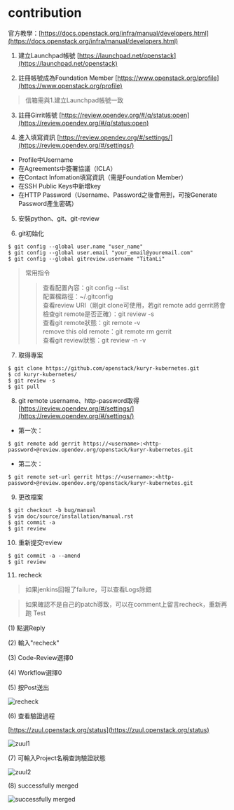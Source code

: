 # contribution
官方教學：[https://docs.openstack.org/infra/manual/developers.html](https://docs.openstack.org/infra/manual/developers.html)

1. 建立Launchpad帳號
[https://launchpad.net/openstack](https://launchpad.net/openstack)

2. 註冊帳號成為Foundation Member
[https://www.openstack.org/profile](https://www.openstack.org/profile)
> 信箱需與1.建立Launchpad帳號一致

3. 註冊Girrit帳號
[https://review.opendev.org/#/q/status:open](https://review.opendev.org/#/q/status:open)

4. 進入填寫資訊
[https://review.opendev.org/#/settings/](https://review.opendev.org/#/settings/)

- Profile中Username
- 在Agreements中簽署協議（ICLA）
- 在Contact Infomation填寫資訊（需是Foundation Member）
- 在SSH Public Keys中新增key
- 在HTTP Password（Username、Password之後會用到，可按Generate Password產生密碼）

5. 安裝python、git、git-review

6. git初始化
```shell
$ git config --global user.name "user_name"
$ git config --global user.email "your_email@youremail.com"
$ git config --global gitreview.username "TitanLi"
```

> 常用指令
>> 查看配置內容：git config --list <br>
>> 配置檔路徑：~/.gitconfig <br>
>> 查看review URI（剛git clone可使用，若git remote add gerrit將會檢查git remote是否正確）：git review -s <br>
>> 查看git remote狀態：git remote -v <br>
>> remove this old remote：git remote rm gerrit <br>
>> 查看git review狀態：git review -n -v

7. 取得專案
```shell
$ git clone https://github.com/openstack/kuryr-kubernetes.git
$ cd kuryr-kubernetes/
$ git review -s
$ git pull
```

8. git remote
username、http-password取得[https://review.opendev.org/#/settings/](https://review.opendev.org/#/settings/)
- 第一次：
```shell
$ git remote add gerrit https://<username>:<http-password>@review.opendev.org/openstack/kuryr-kubernetes.git
```
- 第二次：
```shell
$ git remote set-url gerrit https://<username>:<http-password>@review.opendev.org/openstack/kuryr-kubernetes.git
```

9. 更改檔案
```shell
$ git checkout -b bug/manual
$ vim doc/source/installation/manual.rst
$ git commit -a
$ git review
```

10. 重新提交review
```shell
$ git commit -a --amend
$ git review
```

11. recheck
> 如果jenkins回報了failure，可以查看Logs除錯

> 如果確認不是自己的patch導致，可以在comment上留言recheck，重新再跑 Test

(1) 點選Reply

(2) 輸入"recheck"

(3) Code-Review選擇0

(4) Workflow選擇0

(5) 按Post送出

![recheck](https://i.imgur.com/fxuvW2B.png)

(6) 查看驗證過程

[https://zuul.openstack.org/status](https://zuul.openstack.org/status)

![zuul1](https://i.imgur.com/DBLl4i2.png)

(7) 可輸入Project名稱查詢驗證狀態

![zuul2](https://i.imgur.com/sqtGGhJ.png)

(8) successfully merged

![successfully merged](https://i.imgur.com/6gMnuVw.png)